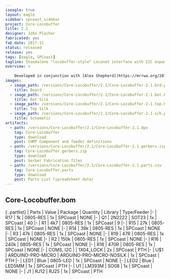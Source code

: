 ```yaml
---
iseagle: true
layout: eagle
sidebar: spcoast_sidebar
project: Core-Locobuffer
title: 2.1
designer: John Plocher
fabricated: yes
fab_date: 2017-11
status: released
release: yes
tags: [eagle, SPCoast]
tagline: Standalone "locobuffer-style" Loconet interface with I2C expandability using the USB capability of an Arduino Pro Micro
overview: >
    
    Developed in conjunction with [Alex Shepherd](https://mrrwa.org/2018/04/08/locolinx32u4-on-core-locobuffer/)
images:
  - image_path: /versions/Core-Locobuffer/2.1/Core-Locobuffer-2.1.brd.png
    title: Board
  - image_path: /versions/Core-Locobuffer/2.1/Core-Locobuffer-2.1.bot.brd.png
    title: Bot Silk
  - image_path: /versions/Core-Locobuffer/2.1/Core-Locobuffer-2.1.top.brd.png
    title: Top Silk
  - image_path: /versions/Core-Locobuffer/2.1/Core-Locobuffer-2.1.sch.png
    title: Schematic
artifacts:
  - path: /versions/Core-Locobuffer/2.1/Core-Locobuffer-2.1.dpv
    tag: Core-Locobuffer
    type: download
    post: CHMT Component and feeder definitions
  - path: /versions/Core-Locobuffer/2.1/Core-Locobuffer-2.1.gerbers.zip
    tag: Core-Locobuffer.gerbers.zip
    type: download
    post: Gerber Fabrication files
  - path: /versions/Core-Locobuffer/2.1/Core-Locobuffer-2.1.parts.csv
    tag: Core-Locobuffer.parts
    type: download
    post: Parts List (spreadsheet data)
---
```


## Core-Locobuffer.bom

{:.partlist}
| Parts | Value | Package | Quantity | Library | Type/Feeder
|-
| R17 | 1k | 0805-RES | 1x | SPCoast | NONE
|-
| Q1 | 2N2222 | SOT23 | 1x | SPCoast | 40
|-
| R1 | 4k7 | 0805-RES | 1x | SPCoast | 9
|-
| R15 | 27k | 0805-RES | 1x | SPCoast | NONE
|-
| R14 | 39k | 0805-RES | 1x | SPCoast | NONE
|-
| R3 | 47k | 0805-RES | 1x | SPCoast | NONE
|-
| R19 | 47R | 0805-RES | 1x | SPCoast | NONE
|-
| R2 | 150k | 0805-RES | 1x | SPCoast | NONE
|-
| R16 | 240k | 0805-RES | 1x | SPCoast | NONE
|-
| R18 | 470R | 0805-RES | 1x | SPCoast | NONE
|-
| COMS, I2C |  | 1X04_LOCK | 2x | SPCoast | PTH
|-
| U$1 | ARDUINO-PRO-MICRO | ARDUINO-PRO-MICRO-NOSILK | 1x | SPCoast | PTH
|-
| LED1 | Blue | 0805-LED | 1x | SPCoast | NONE
|-
| LED2 | Blue | LED5MM | 1x | SPCoast | PTH
|-
| U1 | LM393M | SO08 | 1x | SPCoast | NONE
|-
| J1 | RJ12 | RJ25 | 1x | SPCoast | PTH
